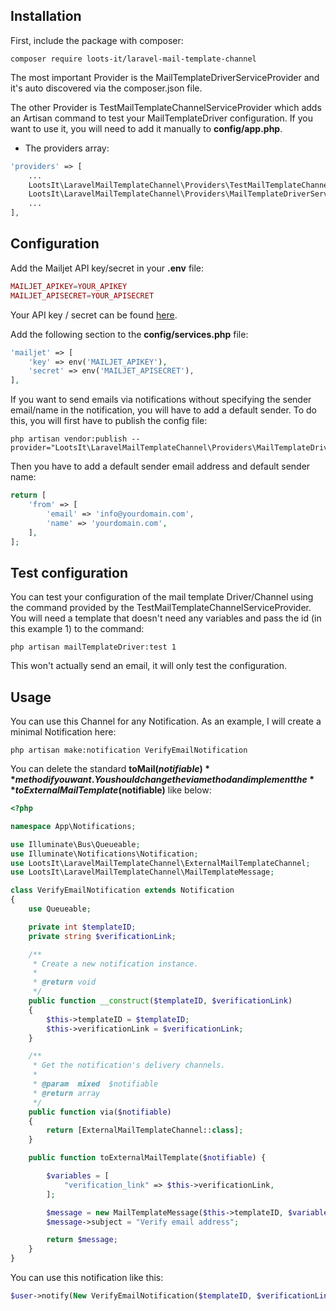 ## Installation

First, include the package with composer:

```
composer require loots-it/laravel-mail-template-channel
```

The most important Provider is the MailTemplateDriverServiceProvider and it's auto discovered via the composer.json
file.

The other Provider is TestMailTemplateChannelServiceProvider which adds an Artisan command to test your
MailTemplateDriver configuration. If you want to use it, you will need to add it manually to **config/app.php**.

* The providers array:
```php
'providers' => [
    ...
    LootsIt\LaravelMailTemplateChannel\Providers\TestMailTemplateChannelServiceProvider::class,
    LootsIt\LaravelMailTemplateChannel\Providers\MailTemplateDriverServiceProvider::class, // This one is auto discovered
    ...
],
```

## Configuration

Add the Mailjet API key/secret in your **.env** file:

```php
MAILJET_APIKEY=YOUR_APIKEY
MAILJET_APISECRET=YOUR_APISECRET
```

Your API key / secret can be found [here](https://app.mailjet.com/account/api_keys).

Add the following section to the **config/services.php** file:

```php
'mailjet' => [
    'key' => env('MAILJET_APIKEY'),
    'secret' => env('MAILJET_APISECRET'),
],
```

If you want to send emails via notifications without specifying the sender email/name in the notification, you will have
to add a default sender. To do this, you will first have to publish the config file:

```
php artisan vendor:publish --provider="LootsIt\LaravelMailTemplateChannel\Providers\MailTemplateDriverServiceProvider"
```

Then you have to add a default sender email address and default sender name:

```php
return [
    'from' => [
        'email' => 'info@yourdomain.com',
        'name' => 'yourdomain.com',
    ],
];
```

## Test configuration

You can test your configuration of the mail template Driver/Channel using the command provided by the TestMailTemplateChannelServiceProvider. You will need
a template that doesn't need any variables and pass the id (in this example 1) to the command:

```
php artisan mailTemplateDriver:test 1
```

This won't actually send an email, it will only test the configuration.

## Usage

You can use this Channel for any Notification. As an example, I will create a minimal Notification here:

```
php artisan make:notification VerifyEmailNotification
```

You can delete the standard **toMail($notifiable)** method if you want. You should change the via method and implement
the **toExternalMailTemplate($notifiable)** like below:

```php
<?php

namespace App\Notifications;

use Illuminate\Bus\Queueable;
use Illuminate\Notifications\Notification;
use LootsIt\LaravelMailTemplateChannel\ExternalMailTemplateChannel;
use LootsIt\LaravelMailTemplateChannel\MailTemplateMessage;

class VerifyEmailNotification extends Notification
{
    use Queueable;

    private int $templateID;
    private string $verificationLink;

    /**
     * Create a new notification instance.
     *
     * @return void
     */
    public function __construct($templateID, $verificationLink)
    {
        $this->templateID = $templateID;
        $this->verificationLink = $verificationLink;
    }

    /**
     * Get the notification's delivery channels.
     *
     * @param  mixed  $notifiable
     * @return array
     */
    public function via($notifiable)
    {
        return [ExternalMailTemplateChannel::class];
    }

    public function toExternalMailTemplate($notifiable) {

        $variables = [
            "verification_link" => $this->verificationLink,
        ];

        $message = new MailTemplateMessage($this->templateID, $variables);
        $message->subject = "Verify email address";

        return $message;
    }
}
```

You can use this notification like this:

````php
$user->notify(New VerifyEmailNotification($templateID, $verificationLink));
````


